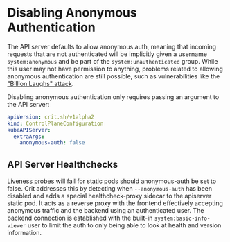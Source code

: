 # Disabling Anonymous Authentication

The API server defaults to allow anonymous auth, meaning that incoming requests that are not authenticated will be implicitly given a username `system:anonymous` and be part of the `system:unauthenticated` group. While this user may not have permission to anything, problems related to allowing anonymous authentication are still possible, such as vulnerabilities like the ["Billion Laughs" attack](https://github.com/kubernetes/kubernetes/issues/83253).

Disabling anonymous authentication only requires passing an argument to the API server:

```yaml
apiVersion: crit.sh/v1alpha2
kind: ControlPlaneConfiguration
kubeAPIServer:
  extraArgs:
    anonymous-auth: false
```

## API Server Healthchecks

[Liveness probes](https://kubernetes.io/docs/tasks/configure-pod-container/configure-liveness-readiness-startup-probes/) will fail for static pods should anonymous-auth be set to false. Crit addresses this by detecting when `--anonymous-auth` has been disabled and adds a special healthcheck-proxy sidecar to the apiserver static pod. It acts as a reverse proxy with the frontend effectively accepting anonymous traffic and the backend using an authenticated user. The backend connection is established with the built-in `system:basic-info-viewer` user to limit the auth to only being able to look at health and version information.
